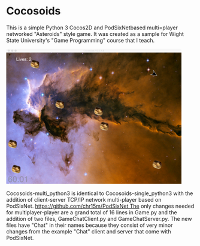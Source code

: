 # Cocosoids

This is a simple Python 3 Cocos2D and PodSixNetbased multi=player networked "Asteroids" style game. It was created as a sample for Wight State University's "Game Programming" course that I teach.

![Screen Shot](./screenshot.png)

Cocosoids-multi_python3 is identical to Cocosoids-single_python3 with the addition of client-server TCP/IP network multi-player based on PodSixNet. https://github.com/chr15m/PodSixNet The only changes needed for multiplayer-player are a grand total of 16 lines in Game.py and the addition of two files, GameChatClient.py and GameChatServer.py. The new files have "Chat" in their names because they consist of very minor changes from the example "Chat" client and server that come with PodSixNet.
